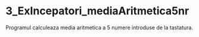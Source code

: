# 3_ExIncepatori_mediaAritmetica5nr
Programul calculeaza media aritmetica a 5 numere introduse de la tastatura.
